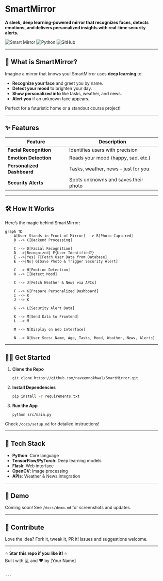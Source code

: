 # SmartMirror  
**A sleek, deep learning-powered mirror that recognizes faces, detects emotions, and delivers personalized insights with real-time security alerts.**

![Smart Mirror](https://img.shields.io/badge/Project-SmartMirror-blueviolet?style=for-the-badge) ![Python](https://img.shields.io/badge/Made%20with-Python-FFD43B?style=for-the-badge&logo=python) ![GitHub](https://img.shields.io/github/stars/naveennokhwal/SmartMirror?style=social)

---

## 🚀 What is SmartMirror?
Imagine a mirror that knows you! SmartMirror uses **deep learning** to:
- **Recognize your face** and greet you by name.
- **Detect your mood** to brighten your day.
- **Show personalized info** like tasks, weather, and news.
- **Alert you** if an unknown face appears.

Perfect for a futuristic home or a standout course project!

---

## ✨ Features
| Feature              | Description                              |
|----------------------|------------------------------------------|
| **Facial Recognition** | Identifies users with precision         |
| **Emotion Detection**  | Reads your mood (happy, sad, etc.)     |
| **Personalized Dashboard** | Tasks, weather, news – just for you |
| **Security Alerts**    | Spots unknowns and saves their photo   |

---

## 🛠️ How It Works
Here’s the magic behind SmartMirror:

```mermaid
graph TD
    A[User Stands in Front of Mirror] --> B[Photo Captured]
    B --> C[Backend Processing]
    
    C --> D[Facial Recognition]
    D -->|Recognized| E{User Identified?}
    E -->|Yes| F[Fetch User Data from Database]
    E -->|No| G[Save Photo & Trigger Security Alert]
    
    C --> H[Emotion Detection]
    H --> I[Detect Mood]
    
    C --> J[Fetch Weather & News via APIs]
    
    F --> K[Prepare Personalized Dashboard]
    I --> K
    J --> K
    
    G --> L[Security Alert Data]
    
    K --> M[Send Data to Frontend]
    L --> M
    
    M --> N[Display on Web Interface]
    
    N --> O[User Sees: Name, Age, Tasks, Mood, Weather, News, Alerts]
```
---

## 🏃‍♂️ Get Started
1. **Clone the Repo**  
   ```bash
   git clone https://github.com/naveennokhwal/SmartMirror.git
   ```
2. **Install Dependencies**  
   ```bash
   pip install -r requirements.txt
   ```
3. **Run the App**  
   ```bash
   python src/main.py
   ```

Check `/docs/setup.md` for detailed instructions!

---

## 🧠 Tech Stack
- **Python**: Core language
- **TensorFlow/PyTorch**: Deep learning models
- **Flask**: Web interface
- **OpenCV**: Image processing
- **APIs**: Weather & News integration

---

## 📸 Demo
Coming soon! See `/docs/demo.md` for screenshots and updates.

---

## 🤝 Contribute
Love the idea? Fork it, tweak it, PR it! Issues and suggestions welcome.

---

⭐ **Star this repo if you like it!** ⭐  
Built with 💻 and ❤️ by [Your Name]
```

---

